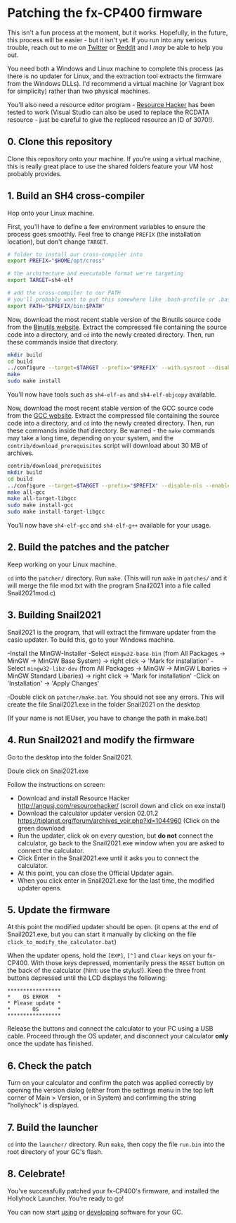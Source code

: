 # Patching the fx-CP400 firmware
This isn't a fun process at the moment, but it works. Hopefully, in the future, this process will be easier - but it isn't yet. If you run into any serious trouble, reach out to me on [Twitter](http://twitter.com/The6P4C) or [Reddit](http://reddit.com/u/The6P4C) and I *may* be able to help you out. 

You need both a Windows and Linux machine to complete this process (as there is no updater for Linux, and the extraction tool extracts the firmware from the Windows DLLs). I'd recommend a virtual machine (or Vagrant box for simplicity) rather than two physical machines.

You'll also need a resource editor program - [Resource Hacker](http://www.angusj.com/resourcehacker/) has been tested to work (Visual Studio can also be used to replace the RCDATA resource - just be careful to give the replaced resource an ID of 3070!).

## 0. Clone this repository
Clone this repository onto your machine. If you're using a virtual machine, this is really great place to use the shared folders feature your VM host probably provides.

## 1. Build an SH4 cross-compiler
Hop onto your Linux machine.

First, you'll have to define a few environment variables to ensure the process goes smoothly. Feel free to change `PREFIX` (the installation location), but don't change `TARGET`.

```sh
# folder to install our cross-compiler into
export PREFIX="$HOME/opt/cross"

# the architecture and executable format we're targeting
export TARGET=sh4-elf

# add the cross-compiler to our PATH
# you'll probably want to put this somewhere like .bash-profile or .bashrc
export PATH="$PREFIX/bin:$PATH"
```

Now, download the most recent stable version of the Binutils source code from the [Binutils website](https://gnu.org/software/binutils/). Extract the compressed file containing the source code into a directory, and `cd` into the newly created directory. Then, run these commands inside that directory.

```sh
mkdir build
cd build
../configure --target=$TARGET --prefix="$PREFIX" --with-sysroot --disable-nls --disable-werror
make
sudo make install
```

You'll now have tools such as `sh4-elf-as` and `sh4-elf-objcopy` available.

Now, download the most recent stable version of the GCC source code from the [GCC website](https://gnu.org/software/gcc/). Extract the compressed file containing the source code into a directory, and `cd` into the newly created directory. Then, run these commands inside that directory. Be warned - the `make` commands may take a long time, depending on your system, and the `contrib/download_prerequisites` script will download about 30 MB of archives.

```sh
contrib/download_prerequisites
mkdir build
cd build
../configure --target=$TARGET --prefix="$PREFIX" --disable-nls --enable-languages=c,c++ --without-headers
make all-gcc
make all-target-libgcc
sudo make install-gcc
sudo make install-target-libgcc
```

You’ll now have `sh4-elf-gcc` and `sh4-elf-g++` available for your usage.

## 2. Build the patches and the patcher
Keep working on your Linux machine.

`cd` into the `patcher/` directory. Run `make`.
(This will run `make` in `patches/` and it will merge the file mod.txt with the program Snail2021 into a file called Snail2021mod.c)

## 3. Building Snail2021
Snail2021 is the program, that will extract the firmware updater from the casio updater. To build this, go to your Windows machine.

-Install the MinGW-Installer
-Select `mingw32-base-bin` (from All Packages -> MinGW -> MinGW Base System) -> right click -> 'Mark for installation'
-Select `mingw32-libz-dev` (from All Packages -> MinGW -> MinGW Libaries -> MinGW Standard Libaries) -> right click -> 'Mark for installation'
-Click on  'Installation' -> 'Apply Changes'

-Double click on `patcher/make.bat`. You should not see any errors. This will create the file Snail2021.exe in the folder Snail2021 on the desktop

(If your name is not IEUser, you have to change the path in make.bat)

## 4. Run Snail2021 and modify the firmware
Go to the desktop into the folder Snail2021. 

Doule click on Snai2021.exe

Follow the instructions on screen:
- Download and install Resource Hacker http://angusj.com/resourcehacker/ (scroll down and click on exe install)
- Download the calculator updater version 02.01.2 https://tiplanet.org/forum/archives_voir.php?id=1044960 (Click on the green download
- Run the updater, click ok on every question, but __do not__ connect the calculator, go back to the Snail2021.exe window when you are asked to connect the calculator.
- Click Enter in the Snail2021.exe until it asks you to connect the calculator. 
- At this point, you can close the Official Updater again.
- When you click enter in Snail2021.exe for the last time, the modified updater opens.

## 5. Update the firmware
At this point the modified updater should be open. (it opens at the end of Snail2021.exe, but you can start it manually by clicking on the file `click_to_modify_the_calculator.bat`)

When the updater opens, hold the `[EXP]`, `[^]` and `Clear` keys on your fx-CP400. With those keys depressed, momentarily press the `RESET` button on the back of the calculator (hint: use the stylus!). Keep the three front buttons depressed until the LCD displays the following:

```
*****************
*    OS ERROR   *
* Please update *
*       OS      *
*****************
```

Release the buttons and connect the calculator to your PC using a USB cable. Proceed through the OS updater, and disconnect your calculator **only** once the update has finished.

## 6. Check the patch
Turn on your calculator and confirm the patch was applied correctly by opening the version dialog (either from the settings menu in the top left corner of Main > Version, or in System) and confirming the string "hollyhock" is displayed.

## 7. Build the launcher
`cd` into the `launcher/` directory. Run `make`, then copy the file `run.bin` into the root directory of your GC's flash.

## 8. Celebrate!
You've successfully patched your fx-CP400's firmware, and installed the Hollyhock Launcher. You're ready to go!

You can now start [using](using.md) or [developing](developing.md) software for your GC.
